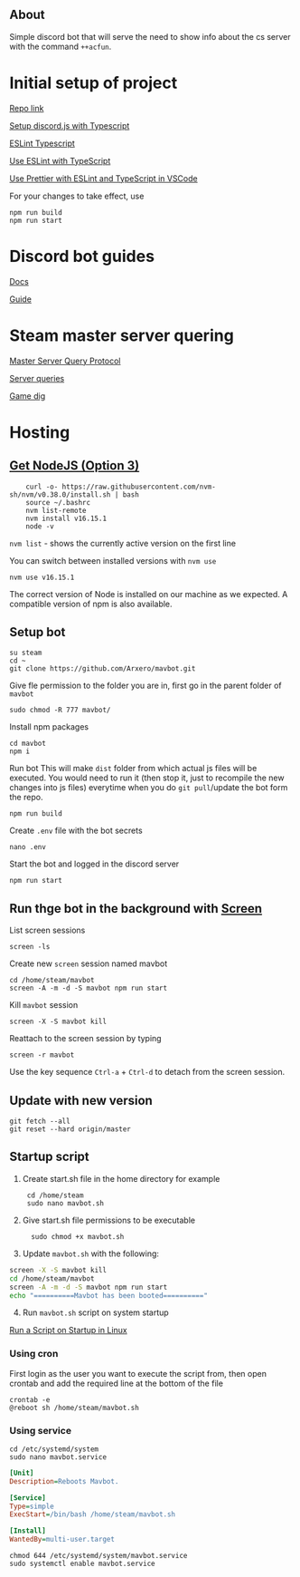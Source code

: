 ## About

Simple discord bot that will serve the need to show info about the cs server with the command `++acfun`.

# Initial setup of project

[Repo link](https://github.com/Arxero/mavbot)

[Setup discord.js with Typescript](https://www.freecodecamp.org/news/build-a-100-days-of-code-discord-bot-with-typescript-mongodb-and-discord-js-13/)

[ESLint Typescript](https://typescript-eslint.io/docs/linting/)

[Use ESLint with TypeScript](https://khalilstemmler.com/blogs/typescript/eslint-for-typescript/)

[Use Prettier with ESLint and TypeScript in VSCode](https://khalilstemmler.com/blogs/tooling/prettier/)


For your changes to take effect, use 

    npm run build
    npm run start

# Discord bot guides

[Docs](https://discord.js.org/#/docs/discord.js/stable/general/welcome)

[Guide](https://discordjs.guide/creating-your-bot/creating-commands.html#command-deployment-script)

# Steam master server quering
[Master Server Query Protocol](https://developer.valvesoftware.com/wiki/Master_Server_Query_Protocol#Sample_query)

[Server queries](https://developer.valvesoftware.com/wiki/Server_queries)

[Game dig](https://www.npmjs.com/package/gamedig)

# Hosting
## [Get NodeJS (Option 3)](https://www.digitalocean.com/community/tutorials/how-to-install-node-js-on-ubuntu-20-04)

        curl -o- https://raw.githubusercontent.com/nvm-sh/nvm/v0.38.0/install.sh | bash
        source ~/.bashrc
        nvm list-remote
        nvm install v16.15.1
        node -v

`nvm list` - shows the currently active version on the first line

You can switch between installed versions with `nvm use`

    nvm use v16.15.1

The correct version of Node is installed on our machine as we expected. A compatible version of npm is also available.
## Setup bot

    su steam
    cd ~
    git clone https://github.com/Arxero/mavbot.git

Give fle permission to the folder you are in, first go in the parent folder of `mavbot`

    sudo chmod -R 777 mavbot/

Install npm packages

    cd mavbot
    npm i

Run bot
This will make `dist` folder from which actual js files will be executed. You would need to run it (then stop it, just to recompile the new changes into js files) everytime when you do `git pull`/update the bot form the repo.

    npm run build

Create `.env` file with the bot secrets

    nano .env
    
Start the bot and logged in the discord server

    npm run start

## Run thge bot in the background with [Screen](https://linuxize.com/post/how-to-use-linux-screen/)

List screen sessions

    screen -ls

Create new `screen` session named mavbot

    cd /home/steam/mavbot
    screen -A -m -d -S mavbot npm run start

Kill `mavbot` session

    screen -X -S mavbot kill

Reattach to the screen session by typing
    
    screen -r mavbot

Use the key sequence `Ctrl-a` + `Ctrl-d` to detach from the screen session.

## Update with new version

    git fetch --all
    git reset --hard origin/master

## Startup script

1. Create start.sh file in the home directory for example

        cd /home/steam
        sudo nano mavbot.sh

2. Give start.sh file permissions to be executable

         sudo chmod +x mavbot.sh

3. Update `mavbot.sh` with the following:

```sh
screen -X -S mavbot kill
cd /home/steam/mavbot
screen -A -m -d -S mavbot npm run start
echo "==========Mavbot has been booted=========="
```
4. Run `mavbot.sh` script on system startup

[Run a Script on Startup in Linux](https://www.baeldung.com/linux/run-script-on-startup)
### Using cron

First login as the user you want to execute the script from, then open crontab and add the required line at the bottom of the file

    crontab -e
    @reboot sh /home/steam/mavbot.sh

### Using service

    cd /etc/systemd/system
    sudo nano mavbot.service

```ini
[Unit]
Description=Reboots Mavbot.  

[Service]
Type=simple
ExecStart=/bin/bash /home/steam/mavbot.sh           

[Install]
WantedBy=multi-user.target
```

    chmod 644 /etc/systemd/system/mavbot.service
    sudo systemctl enable mavbot.service

